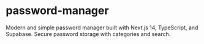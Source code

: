 # password-manager
Modern and simple password manager built with Next.js 14, TypeScript, and Supabase. Secure password storage with categories and search.
